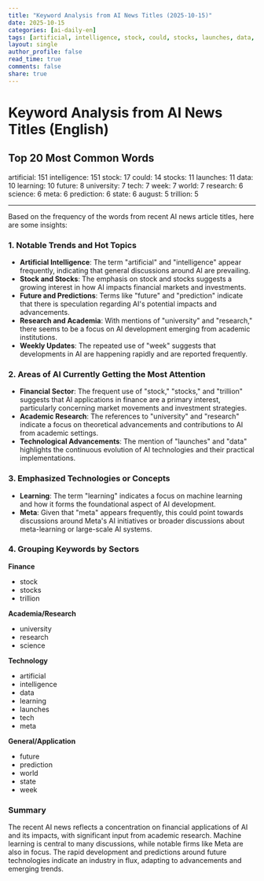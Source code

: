 ```yaml
---
title: "Keyword Analysis from AI News Titles (2025-10-15)"
date: 2025-10-15
categories: [ai-daily-en]
tags: [artificial, intelligence, stock, could, stocks, launches, data, learning, future, university, tech, week, world, research, science, meta, prediction, state, august, trillion]
layout: single
author_profile: false
read_time: true
comments: false
share: true
---
```


# Keyword Analysis from AI News Titles (English)

## Top 20 Most Common Words

artificial: 151
intelligence: 151
stock: 17
could: 14
stocks: 11
launches: 11
data: 10
learning: 10
future: 8
university: 7
tech: 7
week: 7
world: 7
research: 6
science: 6
meta: 6
prediction: 6
state: 6
august: 5
trillion: 5

---

Based on the frequency of the words from recent AI news article titles, here are some insights:

### 1. Notable Trends and Hot Topics
- **Artificial Intelligence**: The term "artificial" and "intelligence" appear frequently, indicating that general discussions around AI are prevailing.
- **Stock and Stocks**: The emphasis on stock and stocks suggests a growing interest in how AI impacts financial markets and investments.
- **Future and Predictions**: Terms like "future" and "prediction" indicate that there is speculation regarding AI's potential impacts and advancements.
- **Research and Academia**: With mentions of "university" and "research," there seems to be a focus on AI development emerging from academic institutions.
- **Weekly Updates**: The repeated use of "week" suggests that developments in AI are happening rapidly and are reported frequently.

### 2. Areas of AI Currently Getting the Most Attention
- **Financial Sector**: The frequent use of "stock," "stocks," and "trillion" suggests that AI applications in finance are a primary interest, particularly concerning market movements and investment strategies.
- **Academic Research**: The references to "university" and "research" indicate a focus on theoretical advancements and contributions to AI from academic settings.
- **Technological Advancements**: The mention of "launches" and "data" highlights the continuous evolution of AI technologies and their practical implementations.

### 3. Emphasized Technologies or Concepts
- **Learning**: The term "learning" indicates a focus on machine learning and how it forms the foundational aspect of AI development.
- **Meta**: Given that "meta" appears frequently, this could point towards discussions around Meta's AI initiatives or broader discussions about meta-learning or large-scale AI systems.
  
### 4. Grouping Keywords by Sectors

**Finance**
- stock
- stocks
- trillion

**Academia/Research**
- university
- research
- science

**Technology**
- artificial
- intelligence
- data
- learning
- launches
- tech
- meta

**General/Application**
- future
- prediction
- world
- state
- week

### Summary
The recent AI news reflects a concentration on financial applications of AI and its impacts, with significant input from academic research. Machine learning is central to many discussions, while notable firms like Meta are also in focus. The rapid development and predictions around future technologies indicate an industry in flux, adapting to advancements and emerging trends.